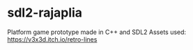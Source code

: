 # sdl2-rajaplia
Platform game prototype made in C++ and SDL2
Assets used: https://v3x3d.itch.io/retro-lines